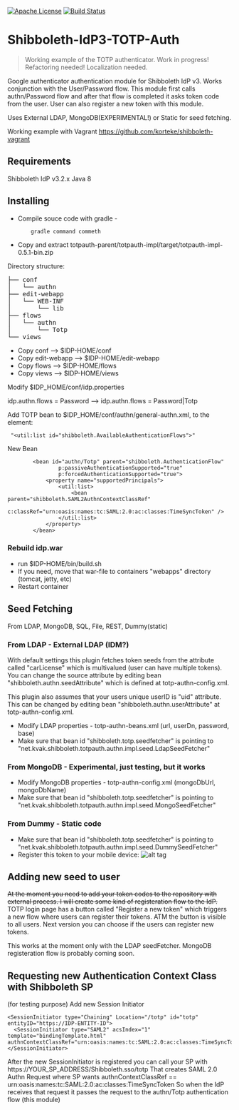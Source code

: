 [![Apache License](http://img.shields.io/:license-apache-blue.svg)](http://www.apache.org/licenses/LICENSE-2.0.html)
[![Build Status](https://travis-ci.org/korteke/Shibboleth-IdP3-TOTP-Auth.svg?branch=master)](https://travis-ci.org/korteke/Shibboleth-IdP3-TOTP-Auth)

# Shibboleth-IdP3-TOTP-Auth
> Working example of the TOTP authenticator. Work in progress! Refactoring
> needed! Localization needed.

Google authenticator authentication module for Shibboleth IdP v3.
Works conjunction with the User/Password flow. This module first calls
authn/Password flow and after that flow is completed it asks token code from the
user. User can also register a new token with this module.

Uses External LDAP, MongoDB(EXPERIMENTAL!) or Static for seed fetching.

Working example with Vagrant https://github.com/korteke/shibboleth-vagrant

Requirements
------------

Shibboleth IdP v3.2.x
Java 8

Installing
----------

* Compile souce code with gradle -
    ```
        gradle command commeth
    ```
* Copy and extract totpauth-parent/totpauth-impl/target/totpauth-impl-0.5.1-bin.zip

Directory structure:
<pre>
├── conf
│   └── authn
├── edit-webapp
│   └── WEB-INF
│       └── lib
├── flows
│   └── authn
│       └── Totp
└── views
</pre>

* Copy conf --> $IDP-HOME/conf
* Copy edit-webapp  --> $IDP-HOME/edit-webapp
* Copy flows  --> $IDP-HOME/flows
* Copy views  --> $IDP-HOME/views

Modify $IDP_HOME/conf/idp.properties

idp.authn.flows = Password --> idp.authn.flows = Password|Totp

Add TOTP bean to $IDP_HOME/conf/authn/general-authn.xml, to the element:
```
 "<util:list id="shibboleth.AvailableAuthenticationFlows">"
```
  New Bean
```
        <bean id="authn/Totp" parent="shibboleth.AuthenticationFlow"
                p:passiveAuthenticationSupported="true"
                p:forcedAuthenticationSupported="true">
            <property name="supportedPrincipals">
                <util:list>
                    <bean parent="shibboleth.SAML2AuthnContextClassRef"
                        c:classRef="urn:oasis:names:tc:SAML:2.0:ac:classes:TimeSyncToken" />
                </util:list>
            </property>
        </bean>
```

### Rebuild idp.war
* run $IDP-HOME/bin/build.sh
* If you need, move that war-file to containers "webapps" directory (tomcat, jetty, etc)
* Restart container

Seed Fetching
-------------
From LDAP, MongoDB, SQL, File, REST, Dummy(static)

### From LDAP - External LDAP (IDM?)
With default settings this plugin fetches token seeds from the attribute called "carLicense" which is multivalued (user can have multiple tokens).
You can change the source attribute by editing bean "shibboleth.authn.seedAttribute" which is defined at totp-authn-config.xml.

This plugin also assumes that your users unique userID is "uid" attribute.
This can be changed by editing bean "shibboleth.authn.userAttribute" at totp-authn-config.xml.

* Modify LDAP properties - totp-authn-beans.xml (url, userDn, password, base)
* Make sure that bean id "shibboleth.totp.seedfetcher" is pointing to "net.kvak.shibboleth.totpauth.authn.impl.seed.LdapSeedFetcher"

### From MongoDB - Experimental, just testing, but it works

* Modify MongoDB properties - totp-authn-config.xml (mongoDbUrl, mongoDbName)
* Make sure that bean id "shibboleth.totp.seedfetcher" is pointing to "net.kvak.shibboleth.totpauth.authn.impl.seed.MongoSeedFetcher"

### From Dummy - Static code

* Make sure that bean id "shibboleth.totp.seedfetcher" is pointing to "net.kvak.shibboleth.totpauth.authn.impl.seed.DummySeedFetcher"
* Register this token to your mobile device:
![alt tag](https://raw.githubusercontent.com/korteke/Shibboleth-IdP3-TOTP-Auth/master/totp_code_qr.png)

Adding new seed to user
----------------------

~~At the moment you need to add your token codes to the repository with external process. I will create some kind of registeration flow to the IdP.~~ 
TOTP login page has a button called "Register a new token" which triggers a new flow where users can register their tokens. ATM the button is visible to all users. Next version you can choose if the users can register new tokens.

This works at the moment only with the LDAP seedFetcher.
MongoDB registeration flow is probably coming soon.


Requesting new Authentication Context Class with Shibboleth SP
-----------------------------------------------

(for testing purpose)
Add new Session Initiator

```
<SessionInitiator type="Chaining" Location="/totp" id="totp" entityID="https://IDP-ENTITY-ID">
  <SessionInitiator type="SAML2" acsIndex="1" template="bindingTemplate.html" authnContextClassRef="urn:oasis:names:tc:SAML:2.0:ac:classes:TimeSyncToken"/>
</SessionInitiator>
```

After the new SessionInitiator is registered you can call your SP with https://YOUR_SP_ADDRESS/Shibboleth.sso/totp
That creates SAML 2.0 Authn Request where SP wants authnContextClassRef == urn:oasis:names:tc:SAML:2.0:ac:classes:TimeSyncToken
So when the IdP receives that request it passes the request to the authn/Totp authentication flow (this module)
